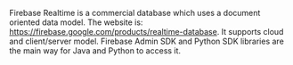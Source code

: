 Firebase Realtime is a commercial database which uses a document oriented data model. The website is:  https://firebase.google.com/products/realtime-database. It supports cloud and client/server model. Firebase Admin SDK and Python SDK libraries are the main way for Java and Python to access it.
